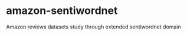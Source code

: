 amazon-sentiwordnet
===================

Amazon reviews datasets study through extended sentiwordnet domain
